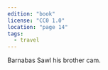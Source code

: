 ```yaml
---
edition: "book"
license: "CC0 1.0"
location: "page 14"
tags:
  - travel
---
```

Barnabas Sawl his brother cam.
